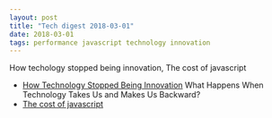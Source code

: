 ```yaml
---
layout: post
title: "Tech digest 2018-03-01"
date: 2018-03-01
tags: performance javascript technology innovation
---
```

How techology stopped being innovation, The cost of javascript

* [How Technology Stopped Being Innovation](https://eand.co/what-happens-when-technology-makes-us-go-backwards-e2bea571bd48) What Happens When Technology Takes Us and Makes Us Backward?
* [The cost of javascript](https://medium.com/dev-channel/the-cost-of-javascript-84009f51e99e)
